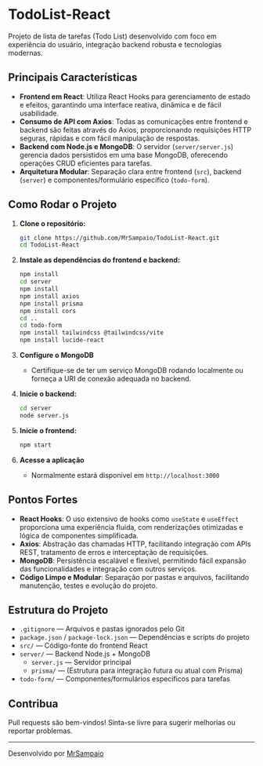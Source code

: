  # TodoList-React

Projeto de lista de tarefas (Todo List) desenvolvido com foco em experiência do usuário, integração backend robusta e tecnologias modernas.

## Principais Características

- **Frontend em React**: Utiliza React Hooks para gerenciamento de estado e efeitos, garantindo uma interface reativa, dinâmica e de fácil usabilidade.
- **Consumo de API com Axios**: Todas as comunicações entre frontend e backend são feitas através do Axios, proporcionando requisições HTTP seguras, rápidas e com fácil manipulação de respostas.
- **Backend com Node.js e MongoDB**: O servidor (`server/server.js`) gerencia dados persistidos em uma base MongoDB, oferecendo operações CRUD eficientes para tarefas.
- **Arquitetura Modular**: Separação clara entre frontend (`src`), backend (`server`) e componentes/formulário específico (`todo-form`).

## Como Rodar o Projeto

1. **Clone o repositório:**
   ```bash
   git clone https://github.com/MrSampaio/TodoList-React.git
   cd TodoList-React
   ```

2. **Instale as dependências do frontend e backend:**
   ```bash
   npm install
   cd server
   npm install
   npm install axios
   npm install prisma
   npm install cors
   cd ..
   cd todo-form
   npm install tailwindcss @tailwindcss/vite
   npm install lucide-react
   ```

3. **Configure o MongoDB**
   - Certifique-se de ter um serviço MongoDB rodando localmente ou forneça a URI de conexão adequada no backend.

4. **Inicie o backend:**
   ```bash
   cd server
   node server.js
   ```

5. **Inicie o frontend:**
   ```bash
   npm start
   ```

6. **Acesse a aplicação**
   - Normalmente estará disponível em `http://localhost:3000`

## Pontos Fortes

- **React Hooks**: O uso extensivo de hooks como `useState` e `useEffect` proporciona uma experiência fluida, com renderizações otimizadas e lógica de componentes simplificada.
- **Axios**: Abstração das chamadas HTTP, facilitando integração com APIs REST, tratamento de erros e interceptação de requisições.
- **MongoDB**: Persistência escalável e flexível, permitindo fácil expansão das funcionalidades e integração com outros serviços.
- **Código Limpo e Modular**: Separação por pastas e arquivos, facilitando manutenção, testes e evolução do projeto.

## Estrutura do Projeto

- `.gitignore` — Arquivos e pastas ignorados pelo Git
- `package.json` / `package-lock.json` — Dependências e scripts do projeto
- `src/` — Código-fonte do frontend React
- `server/` — Backend Node.js + MongoDB
  - `server.js` — Servidor principal
  - `prisma/` — (Estrutura para integração futura ou atual com Prisma)
- `todo-form/` — Componentes/formulários específicos para tarefas

## Contribua

Pull requests são bem-vindos! Sinta-se livre para sugerir melhorias ou reportar problemas.

---
Desenvolvido por [MrSampaio](https://github.com/MrSampaio)
